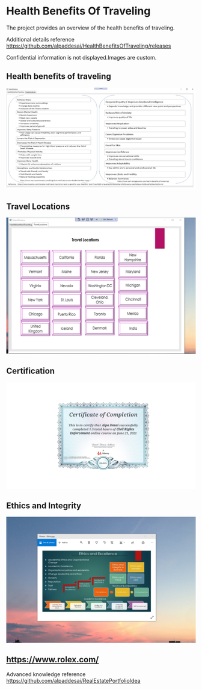 # Health Benefits Of Traveling

The project provides an overview of the health benefits of traveling.

Additional details reference https://github.com/alpaddesai/HealthBenefitsOfTraveling/releases
 
Confidential information is not displayed.Images are custom.

## Health benefits of traveling
![image](HealthBenefits.png)

## Travel Locations
![image](TravelLocations.png)

## Certification
![image](civilrights.jpg)

## Ethics and Integrity
![image](EthicsandExcellence.png)

## https://www.rolex.com/

Advanced knowledge reference https://github.com/alpaddesai/RealEstatePortfolioIdea
